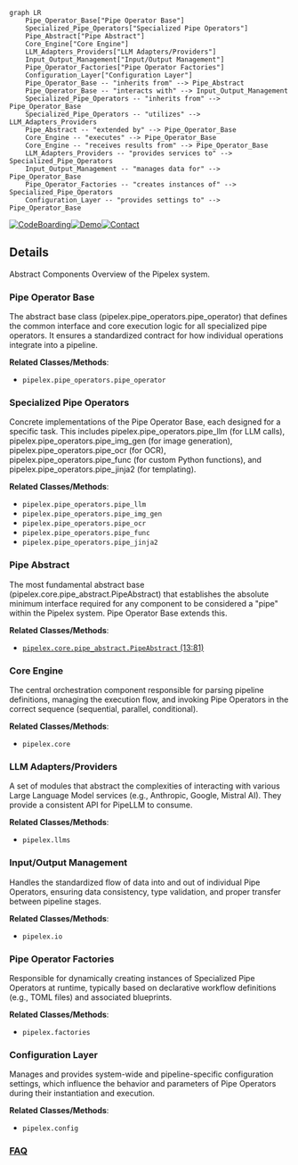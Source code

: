```mermaid
graph LR
    Pipe_Operator_Base["Pipe Operator Base"]
    Specialized_Pipe_Operators["Specialized Pipe Operators"]
    Pipe_Abstract["Pipe Abstract"]
    Core_Engine["Core Engine"]
    LLM_Adapters_Providers["LLM Adapters/Providers"]
    Input_Output_Management["Input/Output Management"]
    Pipe_Operator_Factories["Pipe Operator Factories"]
    Configuration_Layer["Configuration Layer"]
    Pipe_Operator_Base -- "inherits from" --> Pipe_Abstract
    Pipe_Operator_Base -- "interacts with" --> Input_Output_Management
    Specialized_Pipe_Operators -- "inherits from" --> Pipe_Operator_Base
    Specialized_Pipe_Operators -- "utilizes" --> LLM_Adapters_Providers
    Pipe_Abstract -- "extended by" --> Pipe_Operator_Base
    Core_Engine -- "executes" --> Pipe_Operator_Base
    Core_Engine -- "receives results from" --> Pipe_Operator_Base
    LLM_Adapters_Providers -- "provides services to" --> Specialized_Pipe_Operators
    Input_Output_Management -- "manages data for" --> Pipe_Operator_Base
    Pipe_Operator_Factories -- "creates instances of" --> Specialized_Pipe_Operators
    Configuration_Layer -- "provides settings to" --> Pipe_Operator_Base
```

[![CodeBoarding](https://img.shields.io/badge/Generated%20by-CodeBoarding-9cf?style=flat-square)](https://github.com/CodeBoarding/GeneratedOnBoardings)[![Demo](https://img.shields.io/badge/Try%20our-Demo-blue?style=flat-square)](https://www.codeboarding.org/demo)[![Contact](https://img.shields.io/badge/Contact%20us%20-%20contact@codeboarding.org-lightgrey?style=flat-square)](mailto:contact@codeboarding.org)

## Details

Abstract Components Overview of the Pipelex system.

### Pipe Operator Base
The abstract base class (pipelex.pipe_operators.pipe_operator) that defines the common interface and core execution logic for all specialized pipe operators. It ensures a standardized contract for how individual operations integrate into a pipeline.


**Related Classes/Methods**:

- `pipelex.pipe_operators.pipe_operator`


### Specialized Pipe Operators
Concrete implementations of the Pipe Operator Base, each designed for a specific task. This includes pipelex.pipe_operators.pipe_llm (for LLM calls), pipelex.pipe_operators.pipe_img_gen (for image generation), pipelex.pipe_operators.pipe_ocr (for OCR), pipelex.pipe_operators.pipe_func (for custom Python functions), and pipelex.pipe_operators.pipe_jinja2 (for templating).


**Related Classes/Methods**:

- `pipelex.pipe_operators.pipe_llm`
- `pipelex.pipe_operators.pipe_img_gen`
- `pipelex.pipe_operators.pipe_ocr`
- `pipelex.pipe_operators.pipe_func`
- `pipelex.pipe_operators.pipe_jinja2`


### Pipe Abstract
The most fundamental abstract base (pipelex.core.pipe_abstract.PipeAbstract) that establishes the absolute minimum interface required for any component to be considered a "pipe" within the Pipelex system. Pipe Operator Base extends this.


**Related Classes/Methods**:

- <a href="https://github.com/Pipelex/pipelex/blob/main/pipelex/core/pipe_abstract.py#L13-L81" target="_blank" rel="noopener noreferrer">`pipelex.core.pipe_abstract.PipeAbstract` (13:81)</a>


### Core Engine
The central orchestration component responsible for parsing pipeline definitions, managing the execution flow, and invoking Pipe Operators in the correct sequence (sequential, parallel, conditional).


**Related Classes/Methods**:

- `pipelex.core`


### LLM Adapters/Providers
A set of modules that abstract the complexities of interacting with various Large Language Model services (e.g., Anthropic, Google, Mistral AI). They provide a consistent API for PipeLLM to consume.


**Related Classes/Methods**:

- `pipelex.llms`


### Input/Output Management
Handles the standardized flow of data into and out of individual Pipe Operators, ensuring data consistency, type validation, and proper transfer between pipeline stages.


**Related Classes/Methods**:

- `pipelex.io`


### Pipe Operator Factories
Responsible for dynamically creating instances of Specialized Pipe Operators at runtime, typically based on declarative workflow definitions (e.g., TOML files) and associated blueprints.


**Related Classes/Methods**:

- `pipelex.factories`


### Configuration Layer
Manages and provides system-wide and pipeline-specific configuration settings, which influence the behavior and parameters of Pipe Operators during their instantiation and execution.


**Related Classes/Methods**:

- `pipelex.config`




### [FAQ](https://github.com/CodeBoarding/GeneratedOnBoardings/tree/main?tab=readme-ov-file#faq)
